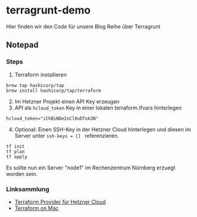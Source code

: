 # terragrunt-demo
Hier finden wir den Code für unsere Blog Reihe über Terragrunt


## Notepad
### Steps 
1. Terraform installieren 
```
brew tap hashicorp/tap
brew install hashicorp/tap/terraform
```
2. Im Hetzner Projekt einen API Key erzeugen
3. API als `hcloud_token`  Key in einer lokalen terraform.tfvars hinterlegen
```
hcloud_token="iChBiNDeInCl0uDTok3N"
```
4. Optional: Einen SSH-Key in der Hetzner Cloud hinterlegen und diesen im Server unter `ssh-keys = [] ` referenzieren.
```
tf init
tf plan 
tf apply 
```
Es sollte nun ein Server "node1" im Rechenzentrum Nürnberg erzuegt worden sein. 
### Linksammlung 
- [Terraform Provider für Hetzner Cloud](https://registry.terraform.io/providers/hetznercloud/hcloud/latest/docs)
- [Terraform on Mac](https://developer.hashicorp.com/terraform/downloads)
